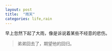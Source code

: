 ```yaml
---
layout: post
title:  "雨天"
categories: life,rain
---
```


早上忽然下起了大雨，像是诉说着某些不经意的悲伤。

> 弟弟回去了，期望他的回归。


